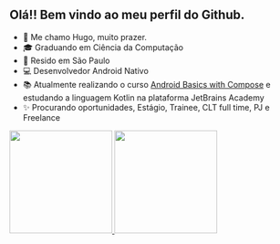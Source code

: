 ## Olá!! Bem vindo ao meu perfil do Github.

- 🧑 Me chamo Hugo, muito prazer.
- 🎓 Graduando em Ciência da Computação
- 📍 Resido em São Paulo
- 💻 Desenvolvedor Android Nativo
- 📚 Atualmente realizando o curso [Android Basics with Compose](https://developer.android.com/courses/android-basics-compose/course) e estudando a linguagem Kotlin na plataforma JetBrains Academy
- ✨ Procurando oportunidades, Estágio, Trainee, CLT full time, PJ e Freelance

<div>
<a href="https://github.com/hugosimoesdev">
<img height="180em" src="https://github-readme-stats.vercel.app/api/top-langs/?username=hugosimoesdev&layout=compact&langs_count=7&theme=dark"/>
<img height="180em" src="https://github-readme-stats.vercel.app/api?username=hugosimoesdev&show_icons=true&theme=dark&include_all_commits=true&count_private=true"/>
</div>
